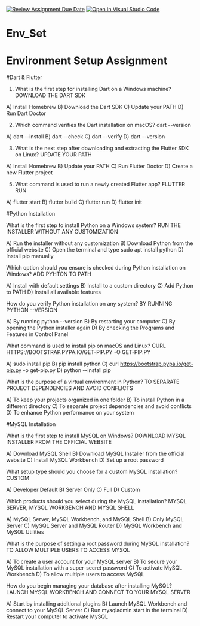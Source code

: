 [![Review Assignment Due Date](https://classroom.github.com/assets/deadline-readme-button-22041afd0340ce965d47ae6ef1cefeee28c7c493a6346c4f15d667ab976d596c.svg)](https://classroom.github.com/a/vnsr1XuU)
[![Open in Visual Studio Code](https://classroom.github.com/assets/open-in-vscode-2e0aaae1b6195c2367325f4f02e2d04e9abb55f0b24a779b69b11b9e10269abc.svg)](https://classroom.github.com/online_ide?assignment_repo_id=15640278&assignment_repo_type=AssignmentRepo)
# Env_Set

# Environment Setup Assignment

#Dart & Flutter

1. What is the first step for installing Dart on a Windows machine?
DOWNLOAD THE DART SDK

A) Install Homebrew
B) Download the Dart SDK
C) Update your PATH
D) Run Dart Doctor


2. Which command verifies the Dart installation on macOS?
dart --version

A) dart --install
B) dart --check
C) dart --verify
D) dart --version


3. What is the next step after downloading and extracting the Flutter SDK on Linux?
UPDATE YOUR PATH

A) Install Homebrew
B) Update your PATH
C) Run Flutter Doctor
D) Create a new Flutter project


5. What command is used to run a newly created Flutter app?
FLUTTER RUN

A) flutter start
B) flutter build
C) flutter run
D) flutter init


#Python Installation

What is the first step to install Python on a Windows system?
RUN THE INSTALLER WITHOUT ANY CUSTOMIZATION

A) Run the installer without any customization
B) Download Python from the official website
C) Open the terminal and type sudo apt install python
D) Install pip manually

Which option should you ensure is checked during Python installation on Windows?
ADD PYHTON TO PATH

A) Install with default settings
B) Install to a custom directory
C) Add Python to PATH
D) Install all available features

How do you verify Python installation on any system?
BY RUNNING PYTHON --VERSION

A) By running python --version
B) By restarting your computer
C) By opening the Python installer again
D) By checking the Programs and Features in Control Panel

What command is used to install pip on macOS and Linux?
CURL HTTPS://BOOTSTRAP.PYPA.IO/GET-PIP.PY -O GET-PIP.PY

A) sudo install pip
B) pip install python
C) curl https://bootstrap.pypa.io/get-pip.py -o get-pip.py
D) python --install pip

What is the purpose of a virtual environment in Python?
TO SEPARATE PROJECT DEPENDENCIES AND AVOID CONFLICTS

A) To keep your projects organized in one folder
B) To install Python in a different directory
C) To separate project dependencies and avoid conflicts
D) To enhance Python performance on your system

#MySQL Installation

What is the first step to install MySQL on Windows?
DOWNLOAD MYSQL INSTALLER FROM THE OFFICIAL WEBSITE

A) Download MySQL Shell
B) Download MySQL Installer from the official website
C) Install MySQL Workbench
D) Set up a root password

What setup type should you choose for a custom MySQL installation?
CUSTOM

A) Developer Default
B) Server Only
C) Full
D) Custom

Which products should you select during the MySQL installation?
MYSQL SERVER, MYSQL WORKBENCH AND MYSQL SHELL

A) MySQL Server, MySQL Workbench, and MySQL Shell
B) Only MySQL Server
C) MySQL Server and MySQL Router
D) MySQL Workbench and MySQL Utilities

What is the purpose of setting a root password during MySQL installation?
TO ALLOW MULTIPLE USERS TO ACCESS MYSQL

A) To create a user account for your MySQL server
B) To secure your MySQL installation with a super-secret password
C) To activate MySQL Workbench
D) To allow multiple users to access MySQL

How do you begin managing your database after installing MySQL?
LAUNCH MYSQL WORKBENCH AND CONNECT TO YOUR MYSQL SERVER

A) Start by installing additional plugins
B) Launch MySQL Workbench and connect to your MySQL Server
C) Run mysqladmin start in the terminal
D) Restart your computer to activate MySQL
